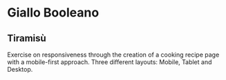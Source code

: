 # Giallo Booleano
## Tiramisù

Exercise on responsiveness through the creation of a cooking recipe page with a mobile-first approach.
Three different layouts: Mobile, Tablet and Desktop.